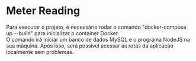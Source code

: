 <h1>Meter Reading</h1>
Para executar o projeto, é necessário rodar o comando "docker-compose up --build" para inicializar o container Docker. 
</br>
O comando irá iniciar um banco de dados MySQL e o programa NodeJS na sua máquina.
Após isso, será possível acessar as rotas da aplicação localmente sem problemas.
